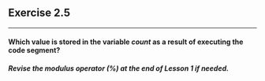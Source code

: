 ## Exercise 2.5

***

#### Which value is stored  in the variable *count* as a result of executing the code segment?

##### Revise the modulus operator (%) at the end of Lesson 1 if needed.